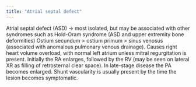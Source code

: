 ```yaml
---
title: "Atrial septal defect"
---
```

Atrial septal defect (ASD) &#8594; most isolated, but may be associated with other syndromes such as Hold-Oram syndrome (ASD and upper extremity bone deformities)
Ostium secundum &gt; ostium primum &gt; sinus venosus (associated with anomalous pulmonary venous drainage).
Causes right heart volume overload, with normal left atrium unless mitral regurgitation is present.
Initially the RA enlarges, followed by the RV (may be seen on lateral XR as filling of retrosternal clear space). 
In late-stage disease the PA becomes enlarged.
Shunt vascularity is usually present by the time the lesion becomes symptomatic.

